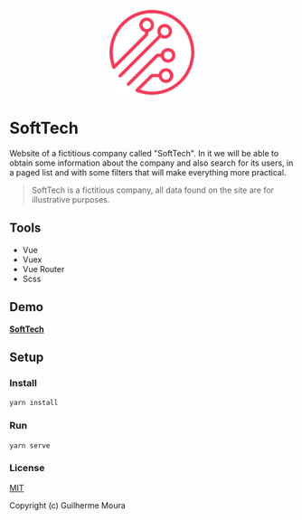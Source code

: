 <p align="center">
  <img
		style="object: contain; height: 150px"
		src="https://raw.githubusercontent.com/glhrmoura/softtech/main/src/static/images/logo.png"
	/>
</p>

# SoftTech

Website of a fictitious company called "SoftTech". In it we will be able to obtain some information about the company and also search for its users, in a paged list and with some filters that will make everything more practical.

> SoftTech is a fictitious company, all data found on the site are for illustrative purposes.

## Tools

- Vue
- Vuex
- Vue Router
- Scss

## Demo

[**SoftTech**](https://visionary-mochi-c3d4db.netlify.app)

## Setup

### Install

```
yarn install
```

### Run

```
yarn serve
```

### License

[MIT](https://github.com/glhrmoura/softtech/blob/main/LICENSE)

Copyright (c) Guilherme Moura

